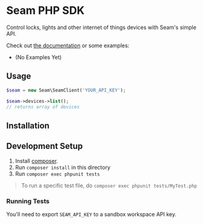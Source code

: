 # Seam PHP SDK

Control locks, lights and other internet of things devices with Seam's simple API.

Check out [the documentation](https://docs.seam.co) or some examples:

* (No Examples Yet)

## Usage

```php
$seam = new Seam\SeamClient('YOUR_API_KEY');

$seam->devices->list();
// returns array of devices

```

## Installation

## Development Setup

1. Install [composer](https://getcomposer.org/).
2. Run `composer install` in this directory
3. Run `composer exec phpunit tests`

> To run a specific test file, do `composer exec phpunit tests/MyTest.php`


### Running Tests

You'll need to export `SEAM_API_KEY` to a sandbox workspace API key.